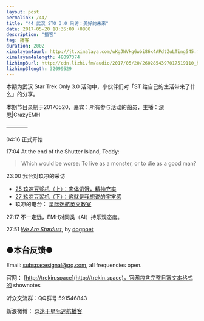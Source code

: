 ```yaml
---
layout: post
permalink: /44/
title: "44 武汉 STO 3.0 采访：美好的未来"
date: 2017-05-20 18:35:00 +0800
description: "播客"
tag: 播客 
duration: 2002
ximalayam4aurl: http://jt.ximalaya.com/wKgJWVkgGwbi86x4APdtZuLTing545.m4a?channel=rss&amp;album_id=3135361&amp;track_id=38469181&amp;uid=6418191&amp;jt=http://audio.xmcdn.com/group29/M02/73/DF/wKgJWVkgGwbi86x4APdtZuLTing545.m4a
ximalayam4alength: 48097374
lizhimp3url: http://cdn.lizhi.fm/audio/2017/05/20/2602854397017519110_hd.mp3
lizhimp3length: 32099529
---   
```


本期为武汉 Star Trek Only 3.0 活动中，小伙伴们对「ST 给自己的生活带来了什么」的分享。

本期节目录制于20170520，嘉宾：所有参与活动的船员，主播：深思\|CrazyEMH

————

04:16 正式开始

17:04 At the end of the Shutter Island, Teddy:

> Which would be worse: To live as a monster, or to die as a good man?

23:00 我台对玖凉的采访

- [25 玖凉豆浆机（上）：肉体饥饿，精神充实](http://trekin.space/25/)
- [27 玖凉豆浆机（下）：这就是我想说的宇宙感](http://trekin.space/27/)
- 玖凉的电台： [星际迷航英文教室](https://www.lizhi.fm/1316714/)

27:17 不一定远，EMH对同类（AI）持乐观态度。

27:51 [_We Are Stardust_](https://archiveofourown.org/works/99511), by [dogpoet](https://archiveofourown.org/users/dogpoet/pseuds/dogpoet)

## ●本台反馈●

Email: [subspacesignal@qq.com](mailto:subspacesignal@qq.com), all frequencies open.

官网： [http://trekin.space](http://trekin.space)，官网包含完整且富文本格式的 shownotes

听众交流群：QQ群号 591546843

新浪微博： [@迷于星际迷航播客](http://weibo.com/lostinst)
